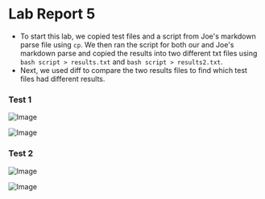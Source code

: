 # Lab Report 5

* To start this lab, we copied test files and a script from Joe's markdown parse file using `cp`. We then ran the script for both our and Joe's markdown parse and copied the results into two different txt files using `bash script > results.txt` and `bash script > results2.txt`.
* Next, we used diff to compare the two results files to find which test files had different results. 

### Test 1

![Image](lab5p1)


![Image](l5test1)


### Test 2

![Image](lab5p2)


![Image](l5test2)

